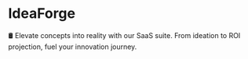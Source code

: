 # IdeaForge
🛢 Elevate concepts into reality with our SaaS suite. From ideation to ROI projection, fuel your innovation journey.
